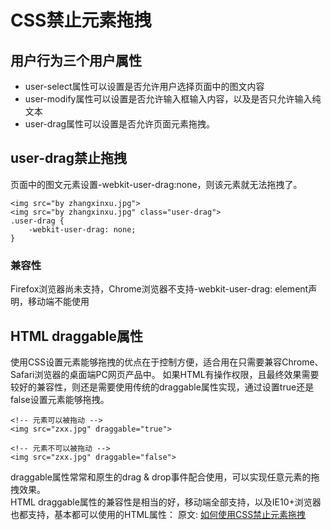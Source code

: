 # CSS禁止元素拖拽
## 用户行为三个用户属性
- user-select属性可以设置是否允许用户选择页面中的图文内容
- user-modify属性可以设置是否允许输入框输入内容，以及是否只允许输入纯文本
- user-drag属性可以设置是否允许页面元素拖拽。

## user-drag禁止拖拽
页面中的图文元素设置-webkit-user-drag:none，则该元素就无法拖拽了。
``` 
<img src="by zhangxinxu.jpg">
<img src="by zhangxinxu.jpg" class="user-drag">
.user-drag {
    -webkit-user-drag: none;
}
```
### 兼容性
Firefox浏览器尚未支持，Chrome浏览器不支持-webkit-user-drag: element声明，移动端不能使用

## HTML draggable属性
使用CSS设置元素能够拖拽的优点在于控制方便，适合用在只需要兼容Chrome、Safari浏览器的桌面端PC网页产品中。
如果HTML有操作权限，且最终效果需要较好的兼容性，则还是需要使用传统的draggable属性实现，通过设置true还是false设置元素能够拖拽。
``` 
<!-- 元素可以被拖动 -->
<img src="zxx.jpg" draggable="true">

<!-- 元素不可以被拖动 -->
<img src="zxx.jpg" draggable="false">
```
draggable属性常常和原生的drag & drop事件配合使用，可以实现任意元素的拖拽效果。  
HTML draggable属性的兼容性是相当的好，移动端全部支持，以及IE10+浏览器也都支持，基本都可以使用的HTML属性：
原文: 
[如何使用CSS禁止元素拖拽](https://www.zhangxinxu.com/wordpress/2021/05/css-user-drag/)
